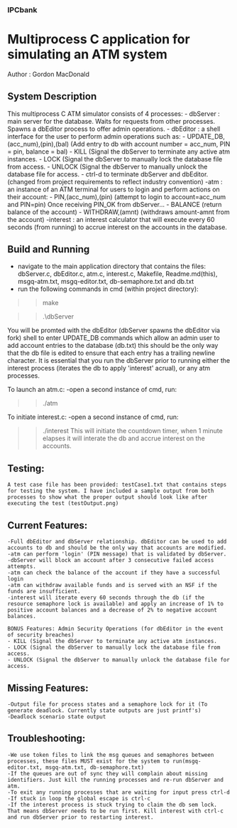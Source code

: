 ### IPCbank
# Multiprocess C application for simulating an ATM system
Author : Gordon MacDonald

## System Description
This multiprocess C ATM simulator consists of 4 processes:
	- dbServer : main server for the database. Waits for requests from other processes. Spawns a dbEditor process to offer admin operations.
	- dbEditor : a shell interface for the user to perform admin operations such as:
		- UPDATE_DB,(acc_num),(pin),(bal) (Add entry to db with account number = acc_num, PIN = pin, balance = bal)
		- KILL (Signal the dbServer to terminate any active atm instances.
		- LOCK (Signal the dbServer to manually lock the database file from access.
		- UNLOCK (Signal the dbServer to manually unlock the database file for access.
		- ctrl-d to terminate dbServer and dbEditor. (changed from project requirements to reflect industry convention)
	-atm : an instance of an ATM terminal for users to login and perform actions on their account:
		- PIN,(acc_num),(pin) (attempt to login to account=acc_num and PIN=pin)
		Once receiving PIN_OK from dbServer...
		- BALANCE (return balance of the account)
		- WITHDRAW,(amnt) (withdraws amount-amnt from the account)
	-interest : an interest calculator that will execute every 60 seconds (from running) to accrue interest on the accounts in the database.
	
	
## Build and Running
- navigate to the main application directory that contains the files: dbServer.c, dbEditor.c, atm.c, interest.c, Makefile, Readme.md(this), msgq-atm.txt, msgq-editor.txt, db-semaphore.txt and db.txt
- run the following commands in cmd (within project directory):

>>make

>>.\dbServer

You will be promted with the dbEditor (dbServer spawns the dbEditor via fork) shell to enter UPDATE_DB commands which allow an admin user to add account entries to the database (db.txt) this should be the only way that the db file is edited to ensure that each entry has a trailing newline character. It is essential that you run the dbServer prior to running either the interest process (iterates the db to apply 'interest' acrual), or any atm processes.


To launch an atm.c:
-open a second instance of cmd, run:

>>./atm

To initiate interest.c:
-open a second instance of cmd, run:

>>./interest
This will initiate the countdown timer, when 1 minute elapses it will interate the db and accrue interest on the accounts.


## Testing:
	A test case file has been provided: testCase1.txt that contains steps for testing the system. I have included a sample output from both processes to show what the proper output should look like after executing the test (testOutput.png)

## Current Features:
	-Full dbEditor and dbServer relationship. dbEditor can be used to add accounts to db and should be the only way that accounts are modified.
	-atm can perform 'login' (PIN message) that is validated by dbServer.
	-dbServer will block an account after 3 consecutive failed access attempts.
	-atm can check the balance of the account if they have a successful login
	-atm can withdraw available funds and is served with an NSF if the funds are insufficient.
	-interest will iterate every 60 seconds through the db (if the resource semaphore lock is available) and apply an increase of 1% to positive account balances and a decrease of 2% to negative account balances.
	
	BONUS Features: Admin Security Operations (for dbEditor in the event of security breaches)
	- KILL (Signal the dbServer to terminate any active atm instances.
	- LOCK (Signal the dbServer to manually lock the database file from access.
	- UNLOCK (Signal the dbServer to manually unlock the database file for access. 
	

## Missing Features:
	-Output file for process states and a semaphore lock for it (To generate deadlock. Currently state outputs are just printf's)
	-Deadlock scenario state output

	

## Troubleshooting:
	-We use token files to link the msg queues and semaphores between processes, these files MUST exist for the system to run(msgq-editor.txt, msgq-atm.txt, db-semaphore.txt)
	-If the queues are out of sync they will complain about missing identifiers. Just kill the running processes and re-run dbServer and atm.
	-To exit any running processes that are waiting for input press ctrl-d
	-If stuck in loop the global escape is ctrl-c
	-If the interest process is stuck trying to claim the db sem lock. That means dbServer needs to be run first. Kill interest with ctrl-c and run dbServer prior to restarting interest.


